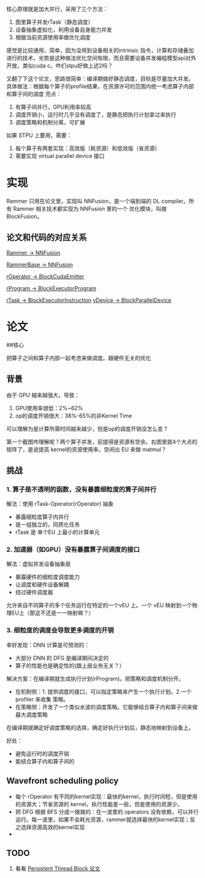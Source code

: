 核心原理就是加大并行，采用了三个方法：

1. 图里算子并发rTask（静态调度）
2. 设备抽象虚拟化，利用设备自身能力并发
3. 根据当前资源使用率做优化调度

感觉是比较通用，简单，因为没用到设备相关的intrinsic 指令，计算和存储叠加进行的技术，劣势是这种做法优化空间有限，而且需要设备并发编程模型api对外开放，类似cuda c。咋们stpu好做上述2吗？


又翻了下这个论文，思路很简单：编译期做好静态调度，目标是尽量加大并发。
具体做法：根据每个算子的profile结果，在资源许可的范围内统一考虑算子内部和算子间的调度
亮点：

1. 有算子间并行，GPU利用率较高
2. 调度开销小，运行时几乎没有调度了，是静态把执行计划拿过来执行
3. 调度策略和机制分离，可扩展

如果 STPU 上要用，需要：

1. 每个算子有两套实现：高效版（耗资源）和低效版（省资源）
2. 需要实现 virtual parallel device 接口

# 实现
Rammer 只用在论文里，实现叫 NNFusion，是一个端到端的 DL compiler。所有 Rammer 相关技术都实现为 NNFusion 里的一个 优化模块，叫做 BlockFusion。

## 论文和代码的对应关系
[Rammer -> NNFusion](src/nnfusion/engine/pass/graph/blockfusion/)

[RammerBase -> NNFusion](src/nnfusion/core/kernels/cuda_gpu/cuda_emitter.hpp)

[rOperator -> BlockCudaEmitter](src/nnfusion/engine/pass/graph/blockfusion/common.hpp)

[rProgram -> BlockExecutorProgram](src/nnfusion/engine/pass/graph/blockfusion/common.hpp)

[rTask -> BlockExecutorInstruction](src/nnfusion/engine/pass/graph/blockfusion/block_parallel_device.hpp)
[vDevice -> BlockParallelDevice](src/nnfusion/engine/pass/graph/blockfusion/block_parallel_device.hpp
)


## 

# 论文
##核心

把算子之间和算子内部一起考虑来做调度。跟硬件无关的优化

## 背景
由于 GPU 越来越强大，导致：

1. GPU使用率很低：2%~62%
2. op的调度开销很大：38%-65%的非Kernel Time

可以理解为是计算所需时间越来越少，但是op的调度开销没怎么变？

第一个截图咋理解呢？两个算子并发，前提得是资源有空余。右图里就4个大点的矩阵了，是说提高 kernel的资源使用率，空闲出 EU 来做 matmul？



## 挑战
### 1. 算子是不透明的函数，没有暴露细粒度的算子间并行
解法：使用 rTask-Operator(rOperator) 抽象

* 暴露细粒度算子内并行
* 是一组独立的，同质化任务
* rTask 是 单个EU 上最小的计算单元

### 2. 加速器（如GPU）没有暴露算子间调度的接口
解法：虚拟并发设备抽象层

* 暴露硬件的细粒度调度能力
* 让调度和硬件设备解耦
* 绕过硬件调度器

允许来自不同算子的多个任务运行在特定的一个vEU 上。一个 vEU 映射到一个物理EU上（那这不还是一一映射嘛？）

### 3. 细粒度的调度会导致更多调度的开销
幸好发现：DNN 计算是可预测的：

* 大部分 DNN 的 DFG 是编译期间决定的
* 算子的性能也是确定性的(跟上层业务无关？）

解决方案：在编译期就生成执行计划(rProgram)。把策略和调度机制分开。

* 在机制侧：1. 提供调度的接口，可以指定策略来产生一个执行计划。2.一个 profiler 来收集 策略。
* 在策略侧：开发了一个类似水波的调度策略。它能够结合算子内和算子间来做最大调度策略


在编译期就确定好调度策略的选择，确定好执行计划后，静态地映射到设备上。

好处：

* 避免运行时的调度开销
* 能结合算子内和算子间的



## Wavefront scheduling policy
* 每个 rOperator 有不同的kernel实现：最快的kernel，执行时间短，但是使用的资源大；节省资源的 kernel，执行性能差一些，但是使用的资源少。
* 把 DFG 根据 BFS 分成一拨拨的：在一波里的 operators 没有依赖，可以并行运行。每一波里，如果不会耗光资源，rammer就选择最快的kernel实现；反之选择资源高效的kernel实现
* 

## TODO
1. 看看 [Persistent Thread Block 论文](https://www.classes.cs.uchicago.edu/archive/2016/winter/32001-1/papers/AStudyofPersistentThreadsStyleGPUProgrammingforGPGPUWorkloads.pdf)
